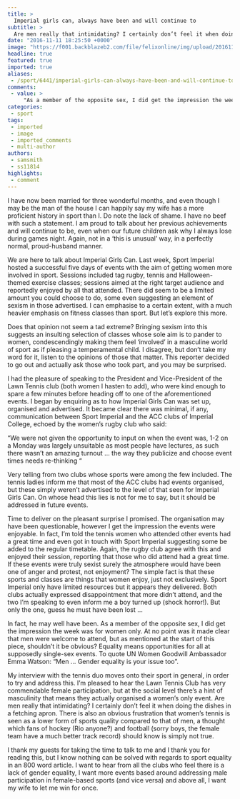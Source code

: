 ```yaml
---
title: >
  Imperial girls can, always have been and will continue to
subtitle: >
  Are men really that intimidating? I certainly don’t feel it when doing the dishes in a fetching apron
date: "2016-11-11 18:25:50 +0000"
image: "https://f001.backblazeb2.com/file/felixonline/img/upload/201611111825-felix-imperial girls can.jpg"
headline: true
featured: true
imported: true
aliases:
 - /sport/6441/imperial-girls-can-always-have-been-and-will-continue-to-
comments:
 - value: >
     "As a member of the opposite sex, I did get the impression the week was for women only. At no point was it made clear that men were welcome to attend, but as mentioned at the start of this piece, shouldn’t it be obvious? Equality means opportunities for all at supposedly single-sex events. To quote UN Women Goodwill Ambassador Emma Watson: “Men … Gender equality is your issue too”." - Yeah, this is misinformed sorry.<br>Men have kind off run the world since time began so not being enthusiastically welcomed to an event to help raise the profile of women's sport, may feel like a real injustice but compared to institutionalised sexism, it really isn't so bad.,"As a member of the opposite sex, I did get the impression the week was for women only. At no point was it made clear that men were welcome to attend, but as mentioned at the start of this piece, shouldn’t it be obvious? Equality means opportunities for all at supposedly single-sex events. To quote UN Women Goodwill Ambassador Emma Watson: “Men
categories:
 - sport
tags:
 - imported
 - image
 - imported_comments
 - multi-author
authors:
 - samsmith
 - ss11814
highlights:
 - comment
---
```


I have now been married for three wonderful months, and even though I may be the man of the house I can happily say my wife has a more proficient history in sport than I. Do note the lack of shame. I have no beef with such a statement. I am proud to talk about her previous achievements and will continue to be, even when our future children ask why I always lose during games night. Again, not in a ‘this is unusual’ way, in a perfectly normal, proud-husband manner.

We are here to talk about Imperial Girls Can. Last week, Sport Imperial hosted a      successful five days of events with the aim of getting women more involved in sport. Sessions included tag rugby, tennis and Halloween-themed exercise classes; sessions aimed at the right target  audience and reportedly enjoyed by all that attended. There did seem to be a limited amount you could choose to do, some even suggesting an element of sexism in those advertised. I can emphasise to a certain extent, with a much heavier emphasis on fitness classes than sport. But let’s explore this more.

Does that opinion not seem a tad extreme? Bringing sexism into this suggests an insulting selection of classes whose sole aim is to pander to women, condescendingly making them feel ‘involved’ in a masculine world of sport as if pleasing a temperamental child. I disagree, but don’t take my word for it, listen to the opinions of those that matter. This reporter decided to go out and actually ask those who took part, and you may be surprised.

I had the pleasure of speaking to the President and Vice-President of the Lawn Tennis club (both women I hasten to add), who were kind enough to spare a few minutes before heading off to one of the aforementioned events. I began by enquiring as to how Imperial Girls Can was set up, organised and advertised. It became clear there was minimal, if any, communication between Sport Imperial and the ACC clubs of Imperial College, echoed by the women’s rugby club who said:

“We were not given the opportunity to input on when the event was, 1-2 on a Monday was largely unsuitable as most people have lectures, as such there wasn’t an amazing turnout … the way they publicize and choose event times needs re-thinking “

Very telling from two clubs whose sports were among the few included. The tennis ladies inform me that most of the ACC clubs had events    organised, but these simply weren’t advertised to the level of that seen for Imperial Girls Can. On whose head this lies is not for me to say, but it should be addressed in future events.

Time to deliver on the pleasant surprise I promised. The organisation may have been questionable, however I get the impression the events were enjoyable. In fact, I’m told the tennis women who attended other events had a great time and even got in touch with Sport Imperial suggesting some be added to the regular timetable. Again, the rugby club agree with this and enjoyed their session, reporting that those who did attend had a great time. If these events were truly sexist surely the atmosphere would have been one of anger and protest, not enjoyment? The simple fact is that these sports and classes are things that women enjoy, just not exclusively. Sport Imperial only have limited resources but it appears they delivered. Both clubs actually expressed disappointment that more didn’t attend, and the two I’m speaking to even inform me a boy turned up (shock horror!). But only the one, guess he must have been lost …

In fact, he may well have been. As a member of the opposite sex, I did get the impression the week was for women only. At no point was it made clear that men were welcome to attend, but as mentioned at the start of this piece, shouldn’t it be obvious? Equality means opportunities for all at supposedly single-sex events. To quote UN Women Goodwill        Ambassador Emma Watson: “Men … Gender equality is your issue too”.

My interview with the tennis duo moves onto their sport in general, in order to try and address this. I’m pleased to hear the Lawn Tennis Club has very commendable female participation, but at the social level there’s a hint of masculinity that means they actually organised a women’s only event. Are men really that intimidating? I certainly don’t feel it when doing the dishes in a fetching apron. There is also an obvious frustration that women’s tennis is seen as a lower form of sports quality compared to that of men, a thought which fans of hockey (Rio anyone?) and football (sorry boys, the female team have a much better track record) should know is simply not true.

I thank my guests for taking the time to talk to me and I thank you for reading this, but I know nothing can be solved with regards to sport equality in an 800 word article. I want to hear from all the clubs who feel there is a lack of gender equality, I want more events based around addressing male participation in female-based sports (and vice versa) and above all, I want my wife to let me win for once.
